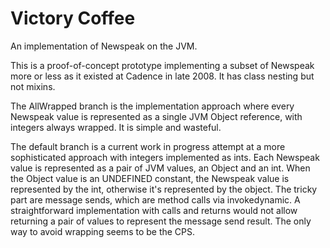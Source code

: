# Victory Coffee #

An implementation of Newspeak on the JVM.

This is a proof-of-concept prototype implementing a subset of Newspeak more or less as it existed at Cadence in late 2008. It has class nesting but not mixins.

The AllWrapped branch is the implementation approach where every Newspeak value is represented as a single JVM Object reference, with integers always wrapped. It is simple and wasteful.

The default branch is a current work in progress attempt at a more sophisticated approach with integers implemented as ints. Each Newspeak value is represented as a pair of JVM values, an Object and an int. When the Object value is an UNDEFINED constant, the Newspeak value is represented by the int, otherwise it's represented by the object. The tricky part are message sends, which are method calls via invokedynamic. A straightforward implementation with calls and returns would not allow returning a pair of values to represent the message send result. The only way to avoid wrapping seems to be the CPS.
